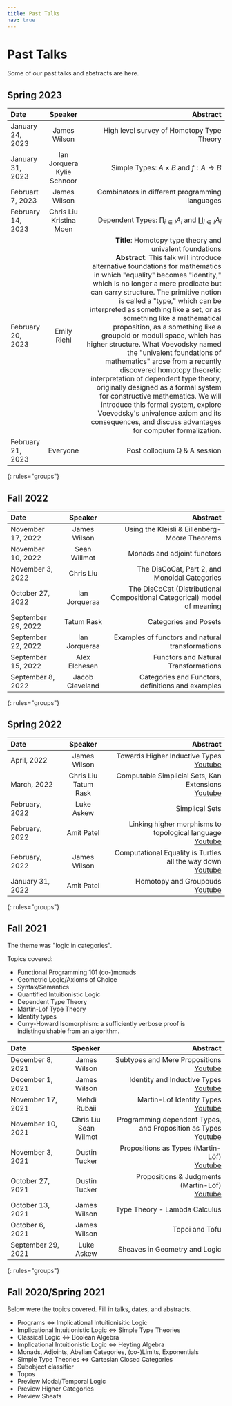 ```yaml
---
title: Past Talks
nav: true
---
```


# Past Talks

Some of our past talks and abstracts are here.

## Spring 2023

| Date | Speaker | <span style="display: inline-block; width:100%">Abstract</span>|
|:--------|:-------:|--------:|
|  January 24, 2023  | James Wilson | High level survey of Homotopy Type Theory |
|  January 31, 2023  | Ian Jorquera <br> Kylie Schnoor | Simple Types: $A \times B$ and $f: A \rightarrow B$ |
|  Februart 7, 2023  | James Wilson | Combinators in different programming languages |
|  February 14, 2023 | Chris Liu <br> Kristina Moen | Dependent Types: $\prod_{i \in I}A_i$ and $\coprod_{i \in I}A_i$ |
|  February 20, 2023 | Emily Riehl | **Title**: Homotopy type theory and univalent foundations <br> **Abstract**: This talk will introduce alternative foundations for mathematics in which "equality" becomes "identity," which is no longer a mere predicate but can carry structure. The primitive notion is called a "type," which can be interpreted as something like a set, or as something like a mathematical proposition, as a something like a groupoid or moduli space, which has higher structure. What Voevodsky named the "univalent foundations of mathematics" arose from a recently discovered homotopy theoretic interpretation of dependent type theory, originally designed as a formal system for constructive mathematics. We will introduce this formal system, explore Voevodsky's univalence axiom and its consequences, and discuss advantages for computer formalization. |
|  February 21, 2023 | Everyone | Post colloqium Q & A session |
{: rules="groups"}

## Fall 2022

| Date | Speaker | <span style="display: inline-block; width:100%">Abstract</span>|
|:--------|:-------:|--------:|
| November 17, 2022 | James Wilson | Using the Kleisli & Eillenberg-Moore Theorems 
| November 10, 2022 | Sean Willmot | Monads and adjoint functors |
| November 3, 2022 | Chris Liu | The DisCoCat, Part 2, and Monoidal Categories |
| October 27, 2022 | Ian Jorqueraa | The DisCoCat (Distributional Compositional Categorical) model of meaning |
| September 29, 2022 | Tatum Rask  | Categories and Posets |
| September 22, 2022 | Ian Jorqueraa | Examples of functors and natural transformations   |
| September 15, 2022 | Alex Elchesen  | Functors and Natural Transformations   |
|  September 8, 2022  | Jacob Cleveland   | Categories and Functors, definitions and examples  |
{: rules="groups"}


## Spring 2022

| Date | Speaker | <span style="display: inline-block; width:100%">Abstract</span>|
|:--------|:-------:|--------:|
|  April, 2022  | James Wilson | Towards Higher Inductive Types <br> [Youtube](https://www.youtube.com/watch?v=ab8wXarxtyI) |
|  March, 2022  | Chris Liu <br> Tatum Rask   | Computable Simplicial Sets, Kan Extensions <br> [Youtube](https://www.youtube.com/watch?v=HVYsL8NJKtw) |
|  February, 2022  | Luke Askew   | Simplical Sets |
|  February, 2022  | Amit Patel   | Linking higher morphisms to topological language <br> [Youtube](https://www.youtube.com/watch?v=cIV0mVVWsN4) |
|  February, 2022  | James Wilson   | Computational Equality is Turtles all the way down <br> [Youtube](https://www.youtube.com/watch?v=0eiukOn2Jac) |
|  January 31, 2022  | Amit Patel   | Homotopy and Groupouds <br> [Youtube](https://www.youtube.com/watch?v=T7XMnrKWwnA)    |
{: rules="groups"}

## Fall 2021

The theme was "logic in categories".

Topics covered:
- Functional Programming 101 (co-)monads
- Geometric Logic/Axioms of Choice
- Syntax/Semantics
- Quantified Intuitionistic Logic
- Dependent Type Theory
- Martin-Lof Type Theory
- Identity types
- Curry-Howard Isomorphism: a sufficiently verbose proof is indistinguishable from an algorithm.

| Date | Speaker | <span style="display: inline-block; width:100%">Abstract</span>|
|:--------|:-------:|--------:|
|  December 8, 2021 | James Wilson | Subtypes and Mere Propositions <br> [Youtube](https://www.youtube.com/watch?v=g7eFpTKBOAI)|
|  December 1, 2021 | James Wilson | Identity and Inductive Types <br> [Youtube](https://www.youtube.com/watch?v=Pi3xHmHQ7T8)|
|  November 17, 2021 | Mehdi Rubaii | Martin-Lof Identity Types <br> [Youtube](https://www.youtube.com/watch?v=num-zzh5hFA)|
|  November 10, 2021 | Chris Liu <br> Sean Wilmot   | Programming dependent Types, and Proposition as Types <br> [Youtube](https://www.youtube.com/watch?v=48lio_3FhAo)|
|  November 3, 2021 | Dustin Tucker   | Propositions as Types (Martin-Löf) <br> [Youtube](https://www.youtube.com/watch?v=cxnGOAjOIGs)|
|  October 27, 2021 | Dustin Tucker   | Propositions & Judgments (Martin-Löf) <br> [Youtube](https://www.youtube.com/watch?v=mqIIo5ROUEE)|
|  October 13, 2021 | James Wilson   | Type Theory - Lambda Calculus |
|  October 6, 2021  | James Wilson   | Topoi and Tofu |
|  September 29, 2021  | Luke Askew   | Sheaves in Geometry and Logic    |
{: rules="groups"}

## Fall 2020/Spring 2021

Below were the topics covered. Fill in talks, dates, and abstracts.

- Programs $\iff$ Implicational Intuitionisitic Logic
- Implicational Intuitionistic Logic $\iff$ Simple Type Theories
- Classical Logic $\iff$ Boolean Algebra
- Implicational Intuitionistic Logic $\iff$ Heyting Algebra
- Monads, Adjoints, Abelian Categories, (co-)Limits, Exponentials
- Simple Type Theories $\iff$ Cartesian Closed Categories
- Subobject classifier
- Topos
- Preview Modal/Temporal Logic
- Preview Higher Categories
- Preview Sheafs

